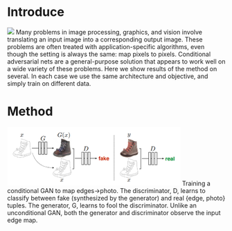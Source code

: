 # Introduce

<img src="https://phillipi.github.io/pix2pix/images/teaser_v3.png" width="800px"/>
Many problems in image processing, graphics, and vision involve translating an input image into a corresponding output image.
These problems are often treated with application-specific algorithms, even though the setting is always the same: map pixels to pixels.
Conditional adversarial nets are a general-purpose solution that appears to work well on a wide variety of these problems. Here we show
results of the method on several. In each case we use the same architecture and objective, and simply train on different data.

# Method

<img src='img2.png' width="400px"/>
Training a conditional GAN to map edges→photo. The discriminator, D, learns to classify between fake (synthesized by the generator) and real {edge, photo} tuples. The generator, G, learns to fool the discriminator. Unlike an unconditional GAN, both the generator and discriminator observe the input edge map.
